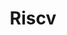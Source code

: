 ---
category: [riscv] #Category ID.
hue: var(--c-themeHueGreen) #Category hue. See note [1].
title: Riscv #Category title.
description: Riscv学习探索
sidebar: false
---